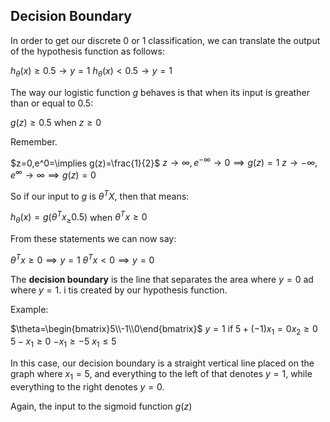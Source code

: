 ## Decision Boundary
In order to get our discrete 0 or 1 classification, we can translate the output of the hypothesis function as follows:

$h_\theta(x)\ge0.5\rightarrow y=1$
$h_\theta(x)<0.5\rightarrow y=1$

The way our logistic function $g$ behaves is that when its input is greather than or equal to $0.5$:

$g(z)\ge0.5$
when $z\ge0$

Remember.

$z=0,e^0=\implies g(z)=\frac{1}{2}$
$z\rightarrow\infty,e^{-\infty}\rightarrow0\implies g(z)=1$
$z\rightarrow-\infty,e^\infty\rightarrow\infty\implies g(z)=0$

So if our input to $g$ is $\theta^TX$, then that means:

$h_\theta(x)=g(\theta^Tx_\ge0.5)$
when $\theta^Tx\ge0$

From these statements we can now say:

$\theta^Tx\ge0\implies y=1$
$\theta^Tx<0\implies y=0$

The **decision boundary** is the line that separates the area where $y=0$ ad where $y=1$. i tis created by our hypothesis function.

Example:

$\theta=\begin{bmatrix}5\\-1\\0\end{bmatrix}$
$y=1$ if $5+(-1)x_1=0x_2\ge0$
$5-x_1\ge0$
$-x_1\ge-5$
$x_1\le5$

In this case, our decision boundary is a straight vertical line placed on the graph where $x_1=5$, and everything to the left of that denotes $y=1$, while everything to the right denotes $y=0$.

Again, the input to the sigmoid function $g(z)$ 